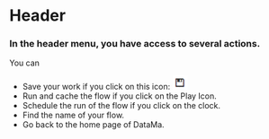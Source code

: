 # Header


### In the header menu, you have access to several actions.

You can  
* Save your work if you click on this icon: ![icon](Images/saveicon.png)
* Run and cache the flow if you click on the Play Icon.
* Schedule the run of the flow if you click on the clock.
* Find the name of your flow.
* Go back to the home page of DataMa. 
